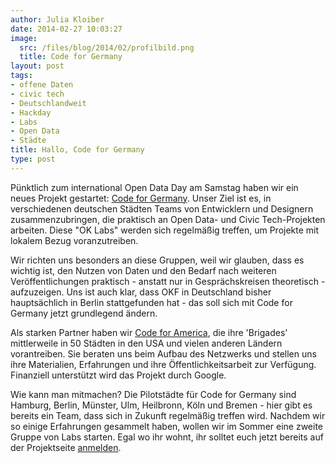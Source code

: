 ```yaml
---
author: Julia Kloiber
date: 2014-02-27 10:03:27
image:
  src: /files/blog/2014/02/profilbild.png
  title: Code for Germany
layout: post
tags:
- offene Daten
- civic tech
- Deutschlandweit
- Hackday
- Labs
- Open Data
- Städte
title: Hallo, Code for Germany
type: post
---
```


  
Pünktlich zum international Open Data Day am Samstag haben wir ein neues Projekt gestartet: [Code for Germany](http://codefor.de/%20). Unser Ziel ist es, in verschiedenen deutschen Städten Teams von Entwicklern und Designern zusammenzubringen, die praktisch an Open Data- und Civic Tech-Projekten arbeiten. Diese "OK Labs" werden sich regelmäßig treffen, um Projekte mit lokalem Bezug voranzutreiben.

Wir richten uns besonders an diese Gruppen, weil wir glauben, dass es wichtig ist, den Nutzen von Daten und den Bedarf nach weiteren Veröffentlichungen praktisch - anstatt nur in Gesprächskreisen theoretisch - aufzuzeigen. Uns ist auch klar, dass OKF in Deutschland bisher hauptsächlich in Berlin stattgefunden hat - das soll sich mit Code for Germany jetzt grundlegend ändern.

Als starken Partner haben wir [Code for America](http://www.codeforamerica.org/), die ihre 'Brigades' mittlerweile in 50 Städten in den USA und vielen anderen Ländern vorantreiben. Sie beraten uns beim Aufbau des Netzwerks und stellen uns ihre Materialien, Erfahrungen und ihre Öffentlichkeitsarbeit zur Verfügung. Finanziell unterstützt wird das Projekt durch Google.

Wie kann man mitmachen? Die Pilotstädte für Code for Germany sind Hamburg, Berlin, Münster, Ulm, Heilbronn, Köln und Bremen - hier gibt es bereits ein Team, dass sich in Zukunft regelmäßig treffen wird. Nachdem wir so einige Erfahrungen gesammelt haben, wollen wir im Sommer eine zweite Gruppe von Labs starten. Egal wo ihr wohnt, ihr solltet euch jetzt bereits auf der Projektseite [anmelden](http://codefor.de).